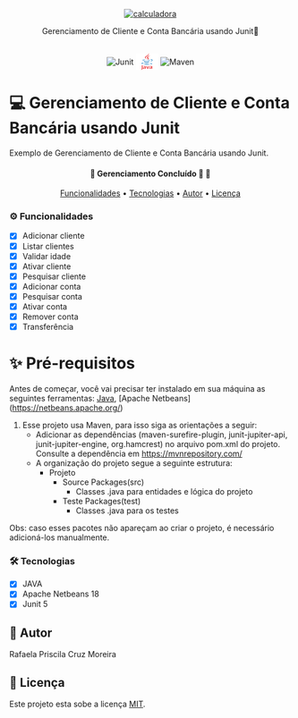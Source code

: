 <p align="center">
  <a href="https://unform.dev">
    <img src="https://github.com/GQS-2023/CalculadoraCucumber/assets/45953979/db121376-cbff-437c-801d-a31a83faa022" height="150" width="175" alt="calculadora" />
  </a>
</p>

<p align="center">Gerenciamento de Cliente e Conta Bancária usando Junit🚀</p>

<div align="center" style="display: inline_block"><br>
  <img align="center" alt="Junit" height="30" width="40" src="">
  <img align="center" alt="Java" height="30" width="40" src="https://github.com/devicons/devicon/blob/master/icons/java/java-original-wordmark.svg">
  <img align="center" alt="Maven" height="30" width="40" src="https://upload.wikimedia.org/wikipedia/commons/5/52/Apache_Maven_logo.svg">
</div>

# 💻 Gerenciamento de Cliente e Conta Bancária usando Junit

<p> Exemplo de Gerenciamento de Cliente e Conta Bancária usando Junit.</p>

<h4 align="center"> 
	🚧  Gerenciamento Concluído 🚀 🚧
</h4>

<p align="center">
 <a href="#-funcionalidades">Funcionalidades</a> •
 <a href="#-tecnologias">Tecnologias</a> • 
 <a href="#-autor">Autor</a> • 
 <a href="#user-content--licença">Licença</a>
</p>


### ⚙️ Funcionalidades

- [x] Adicionar cliente
- [x] Listar clientes
- [x] Validar idade
- [x] Ativar cliente
- [x] Pesquisar cliente
- [x] Adicionar conta
- [x] Pesquisar conta
- [x] Ativar conta
- [x] Remover conta
- [x] Transferência

# ✨ Pré-requisitos

Antes de começar, você vai precisar ter instalado em sua máquina as seguintes ferramentas:
[Java](https://www.oracle.com/br/java/technologies/downloads/), [Apache Netbeans] (https://netbeans.apache.org/) 
1. Esse projeto usa Maven, para isso siga as orientações a seguir:
   - Adicionar as dependências (maven-surefire-plugin, junit-jupiter-api, junit-jupiter-engine, org.hamcrest) no arquivo pom.xml do projeto. Consulte a dependência em https://mvnrepository.com/  
   - A organização do projeto segue a seguinte estrutura:
     - Projeto
       - Source Packages(src)
         - Classes .java para entidades e lógica do projeto
       - Teste Packages(test)
         - Classes .java para os testes
           
  Obs: caso esses pacotes não apareçam ao criar o projeto, é necessário adicioná-los manualmente.  

### 🛠 Tecnologias
- [x] JAVA
- [x] Apache Netbeans 18 
- [x] Junit 5

## 🦸 Autor

Rafaela Priscila Cruz Moreira

## 📝 Licença

Este projeto esta sobe a licença [MIT](./LICENSE).



